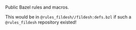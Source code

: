 Public Bazel rules and macros.

This would be in `@rules_fildesh//fildesh:defs.bzl` if such a `@rules_fildesh` repository existed!

